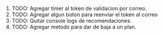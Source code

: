 1) TODO: Agregar timer al token de validacion por correo. 
2) TODO: Agregar algun boton para reenviar el token al correo
3) TODO: Quitar console logs de recomendaciones.
4) TODO: Agregar metodo para dar de baja a un plan.